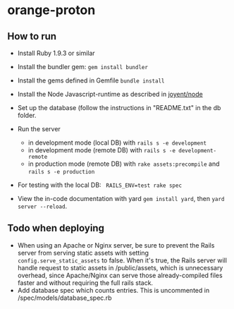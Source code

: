 orange-proton
=============

## How to run
* Install Ruby 1.9.3 or similar
* Install the bundler gem: `gem install bundler`
* Install the gems defined in Gemfile `bundle install`
* Install the Node Javascript-runtime as described in [joyent/node](https://github.com/joyent/node/wiki/Installing-Node.js-via-package-manager#ubuntu-mint)
* Set up the database (follow the instructions in "README.txt" in the db folder.
* Run the server
  * in development mode (local DB) with `rails s -e development`
  * in development mode (remote DB) with `rails s -e development-remote`
  * in production mode (remote DB) with `rake assets:precompile` and `rails s -e production`

* For testing with the local DB: ` RAILS_ENV=test rake spec`

* View the in-code documentation with yard `gem install yard`, then `yard server --reload`.


## Todo when deploying
* When using an Apache or Nginx server, be sure to prevent the Rails server from serving static assets with setting `config.serve_static_assets` to false. When it's true, the Rails server will handle request to static assets in /public/assets, which is unnecessary overhead, since Apache/Nginx can serve those already-compiled files faster and without requiring the full rails stack.
* Add database spec which counts entries. This is uncommented in /spec/models/database_spec.rb
